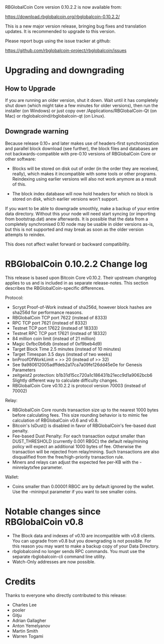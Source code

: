 RBGlobalCoin Core version 0.10.2.2 is now available from:

  <https://download.rbglobalcoin.org/rbglobalcoin-0.10.2.2/>

This is a new major version release, bringing bug fixes and translation 
updates. It is recommended to upgrade to this version.

Please report bugs using the issue tracker at github:

  <https://github.com/rbglobalcoin-project/rbglobalcoin/issues>

Upgrading and downgrading
=========================

How to Upgrade
--------------

If you are running an older version, shut it down. Wait until it has completely
shut down (which might take a few minutes for older versions), then run the
installer (on Windows) or just copy over /Applications/RBGlobalCoin-Qt (on Mac) or
rbglobalcoind/rbglobalcoin-qt (on Linux).

Downgrade warning
------------------

Because release 0.10+ and later makes use of headers-first synchronization and
parallel block download (see further), the block files and databases are not
backwards-compatible with pre-0.10 versions of RBGlobalCoin Core or other software:

* Blocks will be stored on disk out of order (in the order they are
received, really), which makes it incompatible with some tools or
other programs. Reindexing using earlier versions will also not work
anymore as a result of this.

* The block index database will now hold headers for which no block is
stored on disk, which earlier versions won't support.

If you want to be able to downgrade smoothly, make a backup of your entire data
directory. Without this your node will need start syncing (or importing from
bootstrap.dat) anew afterwards. It is possible that the data from a completely
synchronised 0.10 node may be usable in older versions as-is, but this is not
supported and may break as soon as the older version attempts to reindex.

This does not affect wallet forward or backward compatibility.


RBGlobalCoin 0.10.2.2 Change log
============================
This release is based upon Bitcoin Core v0.10.2.  Their upstream changelog applies to us and
is included in as separate release-notes.  This section describes the RBGlobalCoin-specific differences.

Protocol:
- Scrypt Proof-of-Work instead of sha256d, however block hashes are sha256d for performance reasons.
- RBGlobalCoin TCP port 7622 (instead of 8333)
- RPC TCP port 7621 (instead of 8332)
- Testnet TCP port 17622 (instead of 18333)
- Testnet RPC TCP port 17621 (instead of 18332)
- 84 million coin limit  (instead of 21 million)
- Magic 0xfbc0b6db       (instead of 0xf9beb4d9)
- Target Block Time 2.5 minutes (instead of 10 minutes)
- Target Timespan 3.5 days      (instead of two weeks)
- bnProofOfWorkLimit = >> 20    (instead of >> 32)
- See 9a980612005adffdeb2a17ca7a09fe126dd45e0e for Genesis Parameters
- zeitgeist2 protection: b1b31d15cc720a1c186431b21ecc9d1a9062bcb6 Slightly different way to calculate difficulty changes.
- RBGlobalCoin Core v0.10.2.2 is protocol version 70003 (instead of 70002)

Relay:
- RBGlobalCoin Core rounds transaction size up to the nearest 1000 bytes before calculating fees.  This size rounding behavior is to mimic fee calculation of RBGlobalCoin v0.6 and v0.8.
- Bitcoin's IsDust() is disabled in favor of RBGlobalCoin's fee-based dust penalty.
- Fee-based Dust Penalty: For each transaction output smaller than DUST_THRESHOLD (currently 0.001 RBGC) the default relay/mining policy will expect an additional 1000 bytes of fee.  Otherwise the transaction will be rejected from relay/mining.  Such transactions are also disqualified from the free/high-priority transaction rule.
- Miners and relays can adjust the expected fee per-KB with the -minrelaytxfee parameter.

Wallet:
- Coins smaller than 0.00001 RBGC are by default ignored by the wallet.  Use the -mininput parameter if you want to see smaller coins.

Notable changes since RBGlobalCoin v0.8
===================================

- The Block data and indexes of v0.10 are incompatible with v0.8 clients.  You can upgrade from v0.8 but you downgrading is not possible.  For this reason you may want to make a backup copy of your Data Directory.
- rbglobalcoind no longer sends RPC commands.  You must use the separate rbglobalcoin-cli command line utility.
- Watch-Only addresses are now possible.

Credits
=======

Thanks to everyone who directly contributed to this release:

- Charles Lee
- pooler
- Gitju
- Adrian Gallagher
- Anton Yemelyanov
- Martin Smith
- Warren Togami
